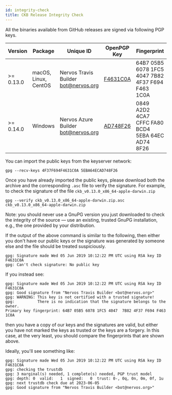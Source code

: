 ```yaml
---
id: integrity-check
title: CKB Release Integrity Check
---
```


All the binaries available from GitHub releases are signed via following PGP keys.

| Version   | Package              | Unique ID                              | OpenPGP Key                                                                          | Fingerprint                                        |
| --------- | -------------------- | -------------------------------------- | ------------------------------------------------------------------------------------ | -------------------------------------------------- |
| >= 0.13.0 | macOS, Linux, CentOS | Nervos Travis Builder <bot@nervos.org> | [F4631C0A](https://keyserver.ubuntu.com/pks/lookup?op=get&search=0x4F37F694F4631C0A) | 64B7 05B5 6078 1FC5 4047  7B82 4F37 F694 F463 1C0A |
| >= 0.14.0 | Windows              | Nervos Azure Builder <bot@nervos.org>  | [AD748F26](https://keyserver.ubuntu.com/pks/lookup?op=get&search=0x5EBA64ECAD748F26) | 0849 A2D2 4CA7 CFFC FA80  BCD4 5EBA 64EC AD74 8F26 |

You can import the public keys from the keyserver network:

```
gpg --recv-keys 4F37F694F4631C0A 5EBA64ECAD748F26
```

Once you have already imported the public keys, please download both the archive and
the corresponding `.asc` file to verify the signature. For example, to check
the signature of the file `ckb_v0.13.0_x86_64-apple-darwin.zip`

```
gpg --verify ckb_v0.13.0_x86_64-apple-darwin.zip.asc ckb_v0.13.0_x86_64-apple-darwin.zip
```

Note: you should never use a GnuPG version you just downloaded to check the integrity of the source — use an existing, trusted GnuPG installation, e.g., the one provided by your distribution.

If the output of the above command is similar to the following, then either you don't have our public keys or the signature was generated by someone else and the file should be treated suspiciously.

```
gpg: Signature made Wed 05 Jun 2019 10:12:22 PM UTC using RSA key ID F4631C0A
gpg: Can't check signature: No public key
```

If you instead see:

```
gpg: Signature made Wed 05 Jun 2019 10:12:22 PM UTC using RSA key ID F4631C0A
gpg: Good signature from "Nervos Travis Builder <bot@nervos.org>"
gpg: WARNING: This key is not certified with a trusted signature!
gpg:          There is no indication that the signature belongs to the owner.
Primary key fingerprint: 64B7 05B5 6078 1FC5 4047  7B82 4F37 F694 F463 1C0A
```

then you have a copy of our keys and the signatures are valid, but either you have not marked the keys as trusted or the keys are a forgery. In this case, at the very least, you should compare the fingerprints that are shown above.

Ideally, you'll see something like:

```
gpg: Signature made Wed 05 Jun 2019 10:12:22 PM UTC using RSA key ID F4631C0A
gpg: checking the trustdb
gpg: 3 marginal(s) needed, 1 complete(s) needed, PGP trust model
gpg: depth: 0  valid:   1  signed:   0  trust: 0-, 0q, 0n, 0m, 0f, 1u
gpg: next trustdb check due at 2023-06-05
gpg: Good signature from "Nervos Travis Builder <bot@nervos.org>"
```
